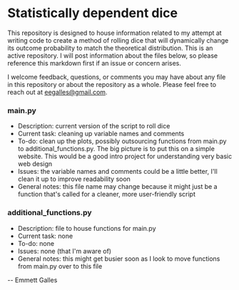 # Statistically dependent dice

This repository is designed to house information related to my attempt at writing code to create a method of rolling dice that will dynamically change its outcome probability to match the theoretical distribution. This is an active repository. I will post information about the files below, so please reference this markdown first if an issue or concern arises.

I welcome feedback, questions, or comments you may have about any file in this repository or about the repository as a whole. Please feel free to reach out at eegalles@gmail.com. 

### main.py

  - Description: current version of the script to roll dice
  - Current task: cleaning up variable names and comments
  - To-do: clean up the plots, possibly outsourcing functions from main.py to additional_functions.py. The big picture is to put this on a simple website. This would be a good intro project for understanding very basic web design
  - Issues: the variable names and comments could be a little better, I'll clean it up to improve readability soon
  - General notes: this file name may change because it might just be a function that's called for a cleaner, more user-friendly script

### additional_functions.py
  - Description: file to house functions for main.py
  - Current task: none
  - To-do: none
  - Issues: none (that I'm aware of)
  - General notes: this might get busier soon as I look to move functions from main.py over to this file

-- Emmett Galles
